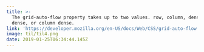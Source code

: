```yaml
---
title: >-
  The grid-auto-flow property takes up to two values. row, column, dense, row
  dense, or column dense.
link: 'https://developer.mozilla.org/en-US/docs/Web/CSS/grid-auto-flow'
image: til/til4.png
date: 2019-01-25T06:34:44.145Z
---
```


